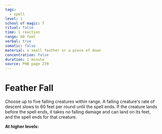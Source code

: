 ```yaml
---
tags:
  - spell
level: 1
school of magic: T
ritual: false
time: 1 reaction
range: 60 feet
verbal: true
somatic: false
material: a small feather or a piece of down
concentration: false
duration: 1 minute
source: PHB page 239
---
```

# Feather Fall
Choose up to five falling creatures within range. A falling creature's rate of descent slows to 60 feet per round until the spell ends. If the creature lands before the spell ends, it takes no falling damage and can land on its feet, and the spell ends for that creature.

**At higher levels:** 
